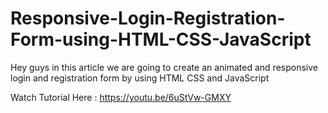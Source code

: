 # Responsive-Login-Registration-Form-using-HTML-CSS-JavaScript
Hey guys in this article we are going to create an animated and responsive login and registration form by using HTML CSS and JavaScript

Watch Tutorial Here : https://youtu.be/6uStVw-GMXY
